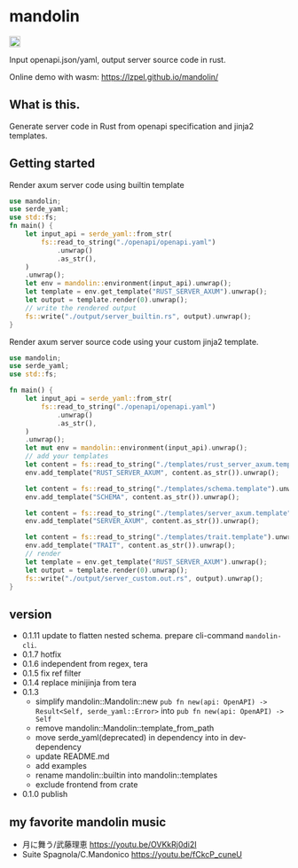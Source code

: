 # mandolin

<a href="https://crates.io/crates/mandolin"><img alt="crates.io" src="https://img.shields.io/crates/v/mandolin.svg?style=for-the-badge&logo=rust" height="20"/></a>

Input openapi.json/yaml, output server source code in rust.

Online demo with wasm: https://lzpel.github.io/mandolin/

## What is this.

Generate server code in Rust from openapi specification and jinja2 templates.

## Getting started

Render axum server code using builtin template

```rust
use mandolin;
use serde_yaml;
use std::fs;
fn main() {
	let input_api = serde_yaml::from_str(
		fs::read_to_string("./openapi/openapi.yaml")
			.unwrap()
			.as_str(),
	)
	.unwrap();
	let env = mandolin::environment(input_api).unwrap();
	let template = env.get_template("RUST_SERVER_AXUM").unwrap();
	let output = template.render(0).unwrap();
	// write the rendered output
	fs::write("./output/server_builtin.rs", output).unwrap();
}
```

Render axum server source code using your custom jinja2 template.

```rust
use mandolin;
use serde_yaml;
use std::fs;

fn main() {
	let input_api = serde_yaml::from_str(
		fs::read_to_string("./openapi/openapi.yaml")
			.unwrap()
			.as_str(),
	)
	.unwrap();
	let mut env = mandolin::environment(input_api).unwrap();
	// add your templates
	let content = fs::read_to_string("./templates/rust_server_axum.template").unwrap();
	env.add_template("RUST_SERVER_AXUM", content.as_str()).unwrap();

	let content = fs::read_to_string("./templates/schema.template").unwrap();
	env.add_template("SCHEMA", content.as_str()).unwrap();

	let content = fs::read_to_string("./templates/server_axum.template").unwrap();
	env.add_template("SERVER_AXUM", content.as_str()).unwrap();

	let content = fs::read_to_string("./templates/trait.template").unwrap();
	env.add_template("TRAIT", content.as_str()).unwrap();
	// render
	let template = env.get_template("RUST_SERVER_AXUM").unwrap();
	let output = template.render(0).unwrap();
	fs::write("./output/server_custom.out.rs", output).unwrap();
}
```

## version

- 0.1.11 update to flatten nested schema. prepare cli-command `mandolin-cli`.
- 0.1.7 hotfix
- 0.1.6 independent from regex, tera
- 0.1.5 fix ref filter
- 0.1.4 replace minijinja from tera
- 0.1.3
  - simplify mandolin::Mandolin::new `pub fn new(api: OpenAPI) -> Result<Self, serde_yaml::Error>` into `pub fn new(api: OpenAPI) -> Self`
  - remove mandolin::Mandolin::template_from_path
  - move serde_yaml(deprecated) in dependency into in dev-dependency
  - update README.md
  - add examples
  - rename mandolin::builtin into mandolin::templates
  - exclude frontend from crate
- 0.1.0 publish

## my favorite mandolin music

- 月に舞う/武藤理恵 https://youtu.be/OVKkRj0di2I
- Suite Spagnola/C.Mandonico https://youtu.be/fCkcP_cuneU